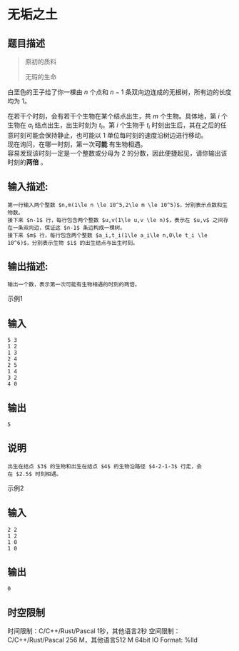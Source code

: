 # 无垢之土

## 题目描述

> 原初的质料 
> 
> 无瑕的生命 

白垩色的王子给了你一棵由 $n$ 个点和 $n-1$ 条双向边连成的无根树，所有边的长度均为 $1$。 

在若干个时刻，会有若干个生物在某个结点出生，共 $m$ 个生物。具体地，第 $i$ 个生物在 $a_i$ 结点出生，出生时刻为 $t_i$。第 $i$ 个生物于 $t_i$ 时刻出生后，其在之后的任意时刻可能会保持静止，也可能以 $1$ 单位每时刻的速度沿树边进行移动。  
现在询问，在哪一时刻，第一次**可能** 有生物相遇。  
容易发现该时刻一定是一个整数或分母为 $2$ 的分数，因此便捷起见，请你输出该时刻的**两倍** 。

## 输入描述:
    
    
    第一行输入两个整数 $n,m(1\le n \le 10^5,2\le m \le 10^5)$，分别表示点数和生物数。  
    接下来 $n-1$ 行，每行包含两个整数 $u,v(1\le u,v \le n)$，表示在 $u,v$ 之间存在一条双向边，保证这 $n-1$ 条边构成一棵树。  
    接下来 $m$ 行，每行包含两个整数 $a_i,t_i(1\le a_i\le n,0\le t_i \le 10^6)$，分别表示生物 $i$ 的出生结点与出生时刻。

## 输出描述:
    
    
    输出一个数，表示第一次可能有生物相遇的时刻的两倍。

示例1 

## 输入
    
    
    5 3
    1 2
    1 3
    2 4
    2 5
    1 4
    3 2
    4 0

## 输出
    
    
    5

## 说明
    
    
    出生在结点 $3$ 的生物和出生在结点 $4$ 的生物沿路径 $4-2-1-3$ 行走，会在 $2.5$ 时刻相遇。

示例2 

## 输入
    
    
    2 2
    1 2
    1 0
    1 0

## 输出
    
    
    0


## 时空限制

时间限制：C/C++/Rust/Pascal 1秒，其他语言2秒
空间限制：C/C++/Rust/Pascal 256 M，其他语言512 M
64bit IO Format: %lld